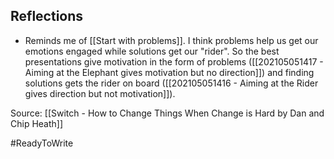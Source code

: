 ## Reflections
- Reminds me of [[Start with problems]]. I think problems help us get our emotions engaged while solutions get our "rider". So the best presentations give motivation in the form of problems ([[202105051417 - Aiming at the Elephant gives motivation but no direction]]) and finding solutions gets the rider on board ([[202105051416 - Aiming at the Rider gives direction but not motivation]]).


Source: [[Switch - How to Change Things When Change is Hard by Dan and Chip Heath]]

#ReadyToWrite 